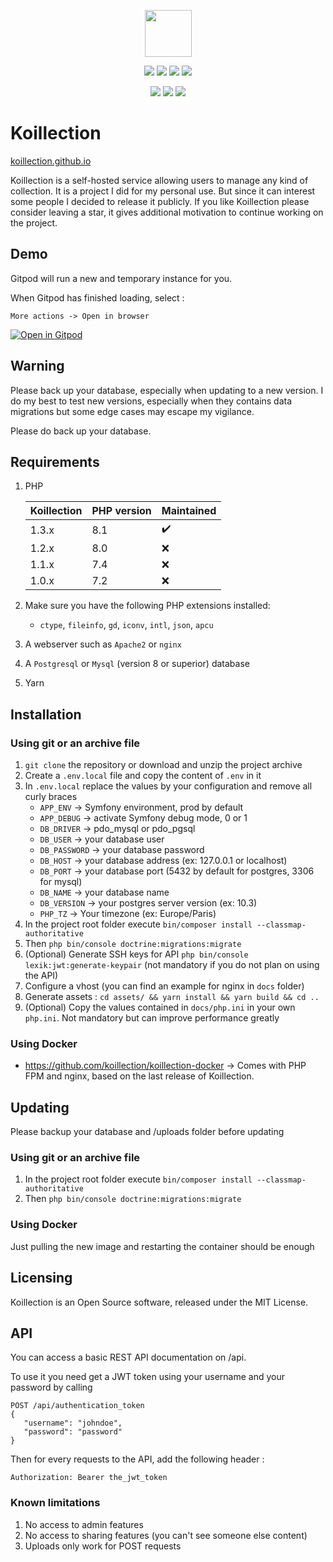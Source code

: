<p align="center">
    <a href="https://koillection.github.io/" target="_blank">
        <img src="https://user-images.githubusercontent.com/20560781/80213166-0e560e00-8639-11ea-944e-4f79fdbcef55.png" width="75" height="75">
    </a>
</p>

<p align="center">
<img src="https://img.shields.io/github/license/koillection/koillection" />    
    <img src="https://img.shields.io/github/v/release/koillection/koillection" />
    <img src="https://img.shields.io/travis/koillection/koillection/master" />
    <img src="https://img.shields.io/scrutinizer/g/koillection/koillection" />    
</p>
<p align="center">
    <img src="https://img.shields.io/packagist/php-v/koillection/koillection" />    
    <img src="https://img.shields.io/badge/mysql-^8.0-blue" />
    <img src="https://img.shields.io/badge/postgresql-^10.0-blue" />    
<p>

# Koillection

<a href="koillection.github.io">koillection.github.io</a>

Koillection is a self-hosted service allowing users to manage any kind of collection.
It is a project I did for my personal use. But since it can interest some people I decided to release it publicly.
If you like Koillection please consider leaving a star, it gives additional motivation to continue working on the project.

## Demo

Gitpod will run a new and temporary instance for you.

When Gitpod has finished loading, select :

    More actions -> Open in browser


[![Open in Gitpod](https://gitpod.io/button/open-in-gitpod.svg)](https://gitpod.io/#https://github.com/koillection/koillection-gitpod)

## Warning

Please back up your database, especially when updating to a new version. I do my best to test new versions, especially when they contains data migrations but some edge cases may escape my vigilance.

Please do back up your database.

## Requirements

1. PHP

    | Koillection | PHP version | Maintained                |
    |-------------| ----------- | ---------                 |
    | 1.3.x       | 8.1         | :heavy_check_mark:        | 
    | 1.2.x       | 8.0         | :x:                       |
    | 1.1.x       | 7.4         | :x:                       |
    | 1.0.x       | 7.2         | :x:                       |

2. Make sure you have the following PHP extensions installed:
    - `ctype`, `fileinfo`, `gd`, `iconv`, `intl`, `json`, `apcu`
3. A webserver such as `Apache2` or `nginx` 
4. A `Postgresql` or `Mysql` (version 8 or superior) database
5. Yarn

## Installation
### Using git or an archive file

1. `git clone` the repository or download and unzip the project archive
2. Create a `.env.local` file and copy the content of `.env` in it
3. In `.env.local` replace the values by your configuration and remove all curly braces
    - `APP_ENV` -> Symfony environment, prod by default
    - `APP_DEBUG` -> activate Symfony debug mode, 0 or 1
    - `DB_DRIVER` -> pdo_mysql or pdo_pgsql
    - `DB_USER` -> your database user
    - `DB_PASSWORD` -> your database password
    - `DB_HOST` -> your database address (ex: 127.0.0.1 or localhost)
    - `DB_PORT` -> your database port (5432 by default for postgres, 3306 for mysql)
    - `DB_NAME` -> your database name
    - `DB_VERSION` -> your postgres server version (ex: 10.3)    
    - `PHP_TZ` -> Your timezone (ex: Europe/Paris)
4. In the project root folder execute `bin/composer install --classmap-authoritative`
5. Then `php bin/console doctrine:migrations:migrate`
6. (Optional) Generate SSH keys for API `php bin/console lexik:jwt:generate-keypair`  (not mandatory if you do not plan on using the API)
7. Configure a vhost (you can find an example for nginx in `docs` folder)
8. Generate assets : `cd assets/ && yarn install && yarn build && cd ..`
9. (Optional) Copy the values contained in `docs/php.ini` in your own `php.ini`. Not mandatory but can improve performance greatly

### Using Docker
* https://github.com/koillection/koillection-docker ->  Comes with PHP FPM and nginx, based on the last release of Koillection.

## Updating

Please backup your database and /uploads folder before updating

### Using git or an archive file
1. In the project root folder execute `bin/composer install --classmap-authoritative`
2. Then `php bin/console doctrine:migrations:migrate`

### Using Docker
Just pulling the new image and restarting the container should be enough

## Licensing
Koillection is an Open Source software, released under the MIT License. 

## API
You can access a basic REST API documentation on /api.

To use it you need get a JWT token using your username and your password by calling
```
POST /api/authentication_token
{
   "username": "johndoe",
   "password": "password"
}
```
Then for every requests to the API, add the following header :
```
Authorization: Bearer the_jwt_token
```

### Known limitations
1. No access to admin features
2. No access to sharing features (you can't see someone else content)
3. Uploads only work for POST requests